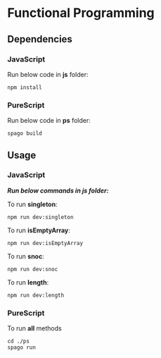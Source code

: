 # Functional Programming

## Dependencies

### JavaScript

Run below code in **js** folder:
```
npm install
```

### PureScript

Run below code in **ps** folder:
```
spago build
```

## Usage

### JavaScript

***Run below commands in js folder:***

To run **singleton**: 
```
npm run dev:singleton
```

To run **isEmptyArray**: 
```
npm run dev:isEmptyArray
```


To run **snoc**: 
```
npm run dev:snoc
```


To run **length**: 
```
npm run dev:length
```

### PureScript

To run **all** methods
```
cd ./ps
spago run
```